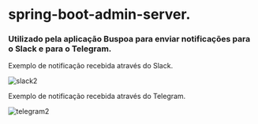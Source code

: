 # spring-boot-admin-server.

### Utilizado pela aplicação Buspoa para enviar notificações para o Slack e para o Telegram.

Exemplo de notificação recebida através do Slack.

![slack2](https://user-images.githubusercontent.com/41808527/63103780-275bda80-bf54-11e9-800c-cb7109f47954.png)

Exemplo de notificação recebida através do Telegram.

![telegram2](https://user-images.githubusercontent.com/41808527/63104041-93d6d980-bf54-11e9-84fc-8370e3a1723d.png)



